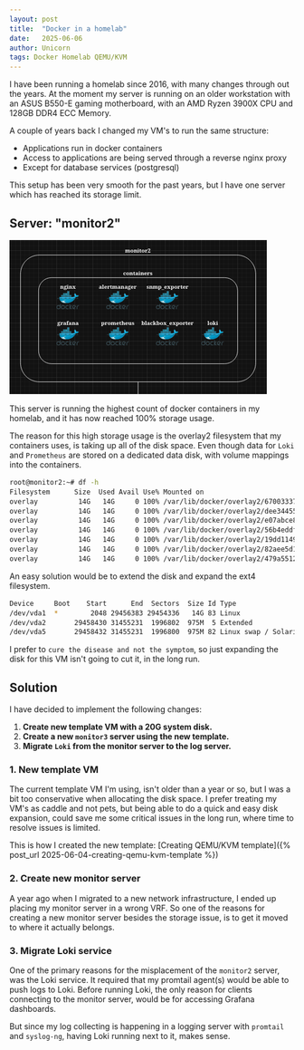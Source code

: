 ```yaml
---
layout: post
title:  "Docker in a homelab"
date:   2025-06-06
author: Unicorn
tags: Docker Homelab QEMU/KVM
---
```


I have been running a homelab since 2016, with many changes through out the years.
At the moment my server is running on an older workstation with an ASUS B550-E gaming motherboard, with an AMD Ryzen 3900X CPU and 128GB DDR4 ECC Memory.

A couple of years back I changed my VM's to run the same structure:

- Applications run in docker containers
- Access to applications are being served through a reverse nginx proxy
- Except for database services (postgresql)

This setup has been very smooth for the past years, but I have one server which has reached its storage limit.

## Server: "monitor2"

![monitor2 diagram](../assets/img/monitor2-drawio.png)

This server is running the highest count of docker containers in my homelab, and it has now reached 100% storage usage.

The reason for this high storage usage is the overlay2 filesystem that my containers uses, is taking up all of the disk space.
Even though data for `Loki` and `Prometheus` are stored on a dedicated data disk, with volume mappings into the containers.

```bash
root@monitor2:~# df -h
Filesystem      Size  Used Avail Use% Mounted on
overlay          14G   14G     0 100% /var/lib/docker/overlay2/67003337bcf740fe239887c9b4b53a70abbdd1d24d495866c017910fed6a003d/merged
overlay          14G   14G     0 100% /var/lib/docker/overlay2/dee344557b2b9529e6e5880b193dfaddc848bbea49fe0e1d409b70fc71ccc032/merged
overlay          14G   14G     0 100% /var/lib/docker/overlay2/e07abce804d4373e4e93702c056e7841ddb043865302b003e3e72eade72d3c31/merged
overlay          14G   14G     0 100% /var/lib/docker/overlay2/56b4eddf2b7b0a6066dee7a1ff8995fe2410270c3c2a63d1393452e9770a028a/merged
overlay          14G   14G     0 100% /var/lib/docker/overlay2/19dd11497a70c0acfd6df9ef0f367ded3bcabfe24ca8497b08e44f635a1629d2/merged
overlay          14G   14G     0 100% /var/lib/docker/overlay2/82aee5d18295e15b802f39c18950bd838b8bae5f21edcd4b49f7b68d0be08e8d/merged
overlay          14G   14G     0 100% /var/lib/docker/overlay2/479a55122a27f2290a025d0f69959b19bd0990915ced638238fe1fd6a93bc411/merged
```

An easy solution would be to extend the disk and expand the ext4 filesystem.

```bash
Device     Boot    Start      End  Sectors  Size Id Type
/dev/vda1  *        2048 29456383 29454336   14G 83 Linux
/dev/vda2       29458430 31455231  1996802  975M  5 Extended
/dev/vda5       29458432 31455231  1996800  975M 82 Linux swap / Solaris
```

I prefer to `cure the disease and not the symptom`, so just expanding the disk for this VM isn't going to cut it, in the long run.

## Solution

I have decided to implement the following changes:

1. **Create new template VM with a 20G system disk.**
2. **Create a new `monitor3` server using the new template.**
2. **Migrate `Loki` from the monitor server to the log server.**

### 1. New template VM

The current template VM I'm using, isn't older than a year or so, but I was a bit too conservative when allocating the disk space.
I prefer treating my VM's as caddle and not pets, but being able to do a quick and easy disk expansion, could save me some critical issues in the long run, where time to resolve issues is limited.

This is how I created the new template: [Creating QEMU/KVM template]({% post_url 2025-06-04-creating-qemu-kvm-template %})

### 2. Create new monitor server

A year ago when I migrated to a new network infrastructure, I ended up placing my monitor server in a wrong VRF.
So one of the reasons for creating a new monitor server besides the storage issue, is to get it moved to where it actually belongs.

### 3. Migrate Loki service

One of the primary reasons for the misplacement of the `monitor2` server, was the Loki service. It required that my promtail agent(s) would be able to push logs to Loki.
Before running Loki, the only reason for clients connecting to the monitor server, would be for accessing Grafana dashboards.

But since my log collecting is happening in a logging server with `promtail` and `syslog-ng`, having Loki running next to it, makes sense.


